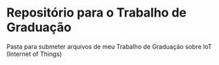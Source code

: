 # Repositório para o Trabalho de Graduação

Pasta para submeter arquivos de meu Trabalho de Graduação sobre IoT (Internet of Things)
